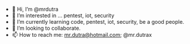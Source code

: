 - 👋 Hi, I’m @mrdutra
- 👀 I’m interested in ... pentest, iot, security
- 🌱 I’m currently learning code, pentest, iot, security, be a good people.
- 💞️ I’m looking to collaborate.
- 📫 How to reach me: mr.dutra@hotmail.com; @mr.dutrax

<!---
mrdutra/mrdutra is a ✨ special ✨ repository because its `README.md` (this file) appears on your GitHub profile.
You can click the Preview link to take a look at your changes.
--->

